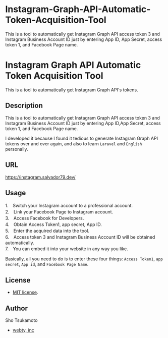 # Instagram-Graph-API-Automatic-Token-Acquisition-Tool
This is a tool to automatically get Instagram Graph API access token 3 and Instagram Business Account ID just by entering App ID, App Secret, access token 1, and Facebook Page name.
# Instagram Graph API Automatic Token Acquisition Tool

This is a tool to automatically get Instagram Graph API's tokens.

## Description
This is a tool to automatically get Instagram Graph API access token 3 and Instagram Business Account ID just by entering App ID,App Secret, access token 1, and Facebook Page name.

I developed it because I found it tedious to generate Instagram Graph API tokens over and over again, and also to learn `Laravel` and `English` personally.

## URL

https://instagram.salvador79.dev/

## Usage

1.　Switch your Instagram account to a professional account.  
2.　Link your Facebook Page to Instagram account.  
3.　Access Facebook for Developers.  
4.　Obtain Access Token1, app secret, App ID.  
5.　Enter the acquired data into the tool.   
6.　Access token 3 and Instagram Business Account ID will be obtained automatically.  
7.　You can embed it into your website in any way you like.

Basically, all you need to do is to enter these four things: `Access Token1`, `app secret`, `App id`, and `Facebook Page Name`.

## License
- [MIT license](https://en.wikipedia.org/wiki/MIT_License).

## Author
Sho Tsukamoto
- [webty, inc](https://webty.jp/staffblog/author/tsukamoto/)